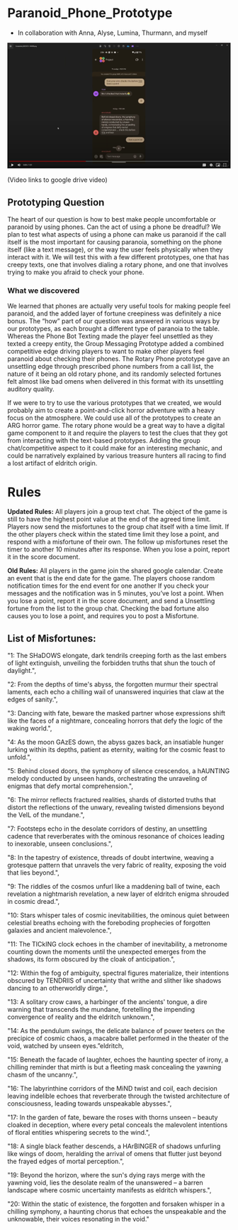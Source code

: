 # Paranoid_Phone_Prototype

- In collaboration with Anna, Alyse, Lumina, Thurmann, and myself

[![Explanation Video](./src/demo.PNG)](https://drive.google.com/file/d/1X2_VqNlkFAElhSBwjvFNAxwlaZSAMLT-/view)

(Video links to google drive video)

## Prototyping Question

The heart of our question is how to best make people uncomfortable or paranoid by using phones. Can the act of using a phone be dreadful? We plan to test what aspects of using a phone can make us paranoid if the call itself is the most important for causing paranoia, something on the phone itself (like a text message), or the way the user feels physically when they interact with it. We will test this with a few different prototypes, one that has creepy texts, one that involves dialing a rotary phone, and one that involves trying to make you afraid to check your phone.

### What we discovered

We learned that phones are actually very useful tools for making people feel paranoid, and the added layer of fortune creepiness was definitely a nice bonus. The “how” part of our question was answered in various ways by our prototypes, as each brought a different type of paranoia to the table. Whereas the Phone Bot Texting made the player feel unsettled as they texted a creepy entity, the Group Messaging Prototype added a combined competitive edge driving players to want to make other players feel paranoid about checking their phones. The Rotary Phone prototype gave an unsettling edge through prescribed phone numbers from a call list, the nature of it being an old rotary phone, and its randomly selected fortunes felt almost like bad omens when delivered in this format with its unsettling auditory quality.

If we were to try to use the various prototypes that we created, we would probably aim to create a point-and-click horror adventure with a heavy focus on the atmosphere. We could use all of the prototypes to create an ARG horror game. The rotary phone would be a great way to have a digital game component to it and require the players to test the clues that they got from interacting with the text-based prototypes. Adding the group chat/competitive aspect to it could make for an interesting mechanic, and could be narratively explained by various treasure hunters all racing to find a lost artifact of eldritch origin.

# Rules

**Updated Rules:**
All players join a group text chat.
The object of the game is still to have the highest point value at the end of the agreed time limit.
Players now send the misfortunes to the group chat itself with a time limit. If the other players check within the stated time limit they lose a point, and respond with a misfortune of their own.
The follow up misfortunes reset the timer to another 10 minutes after its response.
When you lose a point, report it in the score document.

**Old Rules:**
All players in the game join the shared google calendar.
Create an event that is the end date for the game.
The players choose random notification times for the end event for one another
If you check your messages and the notification was in 5 minutes, you’ve lost a point.
When you lose a point, report it in the score document, and send a Unsettling fortune from the list to the group chat.
Checking the bad fortune also causes you to lose a point, and requires you to post a Misfortune.

## List of Misfortunes:

"1: The SHaDOWS elongate, dark tendrils creeping forth as the last embers of light extinguish, unveiling the forbidden truths that shun the touch of daylight.",

"2: From the depths of time's abyss, the forgotten murmur their spectral laments, each echo a chilling wail of unanswered inquiries that claw at the edges of sanity.",

"3: Dancing with fate, beware the masked partner whose expressions shift like the faces of a nightmare, concealing horrors that defy the logic of the waking world.",

"4: As the moon GAzES down, the abyss gazes back, an insatiable hunger lurking within its depths, patient as eternity, waiting for the cosmic feast to unfold.",

"5: Behind closed doors, the symphony of silence crescendos, a hAUNTING melody conducted by unseen hands, orchestrating the unraveling of enigmas that defy mortal comprehension.",

"6: The mirror reflects fractured realities, shards of distorted truths that distort the reflections of the unwary, revealing twisted dimensions beyond the VeIL of the mundane.",

"7: Footsteps echo in the desolate corridors of destiny, an unsettling cadence that reverberates with the ominous resonance of choices leading to inexorable, unseen conclusions.",

"8: In the tapestry of existence, threads of doubt intertwine, weaving a grotesque pattern that unravels the very fabric of reality, exposing the void that lies beyond.",

"9: The riddles of the cosmos unfurl like a maddening ball of twine, each revelation a nightmarish revelation, a new layer of eldritch enigma shrouded in cosmic dread.",

"10: Stars whisper tales of cosmic inevitabilities, the ominous quiet between celestial breaths echoing with the foreboding prophecies of forgotten galaxies and ancient malevolence.",

"11: The TICkING clock echoes in the chamber of inevitability, a metronome counting down the moments until the unexpected emerges from the shadows, its form obscured by the cloak of anticipation.",

"12: Within the fog of ambiguity, spectral figures materialize, their intentions obscured by TENDRIlS of uncertainty that writhe and slither like shadows dancing to an otherworldly dirge.",

"13: A solitary crow caws, a harbinger of the ancients' tongue, a dire warning that transcends the mundane, foretelling the impending convergence of reality and the eldritch unknown.",

"14: As the pendulum swings, the delicate balance of power teeters on the precipice of cosmic chaos, a macabre ballet performed in the theater of the void, watched by unseen eyes.”eldritch,

"15: Beneath the facade of laughter, echoes the haunting specter of irony, a chilling reminder that mirth is but a fleeting mask concealing the yawning chasm of the uncanny.",

"16: The labyrinthine corridors of the MiND twist and coil, each decision leaving indelible echoes that reverberate through the twisted architecture of consciousness, leading towards unspeakable abysses.",

"17: In the garden of fate, beware the roses with thorns unseen – beauty cloaked in deception, where every petal conceals the malevolent intentions of floral entities whispering secrets to the wind.",

"18: A single black feather descends, a HArBINGER of shadows unfurling like wings of doom, heralding the arrival of omens that flutter just beyond the frayed edges of mortal perception.",

"19: Beyond the horizon, where the sun's dying rays merge with the yawning void, lies the desolate realm of the unanswered – a barren landscape where cosmic uncertainty manifests as eldritch whispers.",

"20: Within the static of existence, the forgotten and forsaken whisper in a chilling symphony, a haunting chorus that echoes the unspeakable and the unknowable, their voices resonating in the void."
